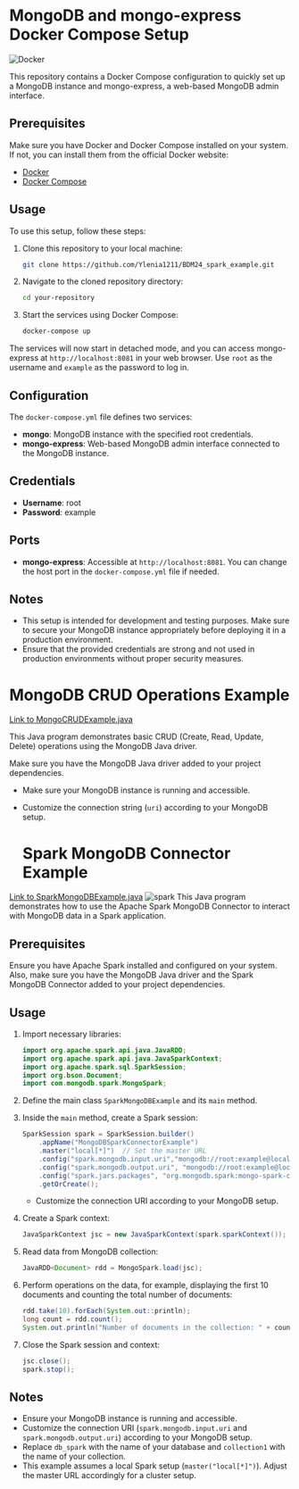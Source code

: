 # MongoDB and mongo-express Docker Compose Setup
![Docker](https://media.licdn.com/dms/image/C5612AQENOC_bFx1Scg/article-cover_image-shrink_600_2000/0/1599320945318?e=2147483647&v=beta&t=Hj5K3tLMhvguYziWrDZ-ckB-zceTHkBSxLNBKr1LqaY)

This repository contains a Docker Compose configuration to quickly set up a MongoDB instance and mongo-express, a web-based MongoDB admin interface. 

## Prerequisites

Make sure you have Docker and Docker Compose installed on your system. If not, you can install them from the official Docker website:

- [Docker](https://docs.docker.com/get-docker/)
- [Docker Compose](https://docs.docker.com/compose/install/)

## Usage

To use this setup, follow these steps:

1. Clone this repository to your local machine:

    ```bash
    git clone https://github.com/Ylenia1211/BDM24_spark_example.git
    ```

2. Navigate to the cloned repository directory:

    ```bash
    cd your-repository
    ```

3. Start the services using Docker Compose:

    ```bash
    docker-compose up 
    ```

The services will now start in detached mode, and you can access mongo-express at `http://localhost:8081` in your web browser. Use `root` as the username and `example` as the password to log in.

## Configuration

The `docker-compose.yml` file defines two services:

- **mongo**: MongoDB instance with the specified root credentials.
- **mongo-express**: Web-based MongoDB admin interface connected to the MongoDB instance.

## Credentials

- **Username**: root
- **Password**: example


## Ports

- **mongo-express**: Accessible at `http://localhost:8081`. You can change the host port in the `docker-compose.yml` file if needed.

## Notes

- This setup is intended for development and testing purposes. Make sure to secure your MongoDB instance appropriately before deploying it in a production environment.
- Ensure that the provided credentials are strong and not used in production environments without proper security measures.



# MongoDB CRUD Operations Example
[Link to MongoCRUDExample.java](src/main/java/MongoCRUDExample.java)

This Java program demonstrates basic CRUD (Create, Read, Update, Delete) operations using the MongoDB Java driver.

Make sure you have the MongoDB Java driver added to your project dependencies.

- Make sure your MongoDB instance is running and accessible.
- Customize the connection string (`uri`) according to your MongoDB setup.

  # Spark MongoDB Connector Example
[Link to SparkMongoDBExample.java](src/main/java/SparkMongoDBExample.java)
![spark](https://helptechcommunity.files.wordpress.com/2020/02/mongo.png)
This Java program demonstrates how to use the Apache Spark MongoDB Connector to interact with MongoDB data in a Spark application.

## Prerequisites

Ensure you have Apache Spark installed and configured on your system. Also, make sure you have the MongoDB Java driver and the Spark MongoDB Connector added to your project dependencies.

## Usage

1. Import necessary libraries:

    ```java
    import org.apache.spark.api.java.JavaRDD;
    import org.apache.spark.api.java.JavaSparkContext;
    import org.apache.spark.sql.SparkSession;
    import org.bson.Document;
    import com.mongodb.spark.MongoSpark;
    ```

2. Define the main class `SparkMongoDBExample` and its `main` method.

3. Inside the `main` method, create a Spark session:

    ```java
    SparkSession spark = SparkSession.builder()
        .appName("MongoDBSparkConnectorExample")
        .master("local[*]")  // Set the master URL
        .config("spark.mongodb.input.uri","mongodb://root:example@localhost:27017/db_spark.collection1?authSource=admin")
        .config("spark.mongodb.output.uri", "mongodb://root:example@localhost:27017/db_spark.collection1?authSource=admin")
        .config("spark.jars.packages", "org.mongodb.spark:mongo-spark-connector_2.12:10.0.0")
        .getOrCreate();
    ```

    - Customize the connection URI according to your MongoDB setup.

4. Create a Spark context:

    ```java
    JavaSparkContext jsc = new JavaSparkContext(spark.sparkContext());
    ```

5. Read data from MongoDB collection:

    ```java
    JavaRDD<Document> rdd = MongoSpark.load(jsc);
    ```

6. Perform operations on the data, for example, displaying the first 10 documents and counting the total number of documents:

    ```java
    rdd.take(10).forEach(System.out::println);
    long count = rdd.count();
    System.out.println("Number of documents in the collection: " + count);
    ```

7. Close the Spark session and context:

    ```java
    jsc.close();
    spark.stop();
    ```

## Notes

- Ensure your MongoDB instance is running and accessible.
- Customize the connection URI (`spark.mongodb.input.uri` and `spark.mongodb.output.uri`) according to your MongoDB setup.
- Replace `db_spark` with the name of your database and `collection1` with the name of your collection.
- This example assumes a local Spark setup (`master("local[*]")`). Adjust the master URL accordingly for a cluster setup.
